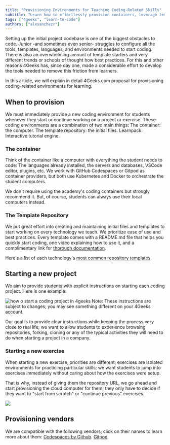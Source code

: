 ```yaml
---
title: "Provisioning Environments for Teaching Coding-Related Skills"
subtitle: "Learn how to effortlessly provision containers, leverage template repositories, and dive into hands-on coding experiences."
tags: ["4geeks", "learn-to-code"]
authors: ["alesanchezr"]
---
```


Setting up the initial project codebase is one of the biggest obstacles to code. Junior -and sometimes even senior- struggles to configure all the tools, templates, languages, and environments needed to start coding. There is also an overwhelming amount of template starters and very different trends or schools of thought how best practices. For this and other reasons 4Geeks has, since day one, made a considerable effort to develop the tools needed to remove this friction from learners.

In this article, we will explain in detail 4Geeks.com proposal for provisioning coding-related environments for learning.

## When to provision

We must immediately provide a new coding environment for students whenever they start or continue working on a project or exercise. These coding environments are a combination of two main things:
The container: the computer.
The template repository: the initial files.
Learnpack: Interactive tutorial engine.

### The container

Think of the container like a computer with everything the student needs to code: The languages already installed, the servers and databases, VSCode editor, plugins, etc. We work with GitHub Codespaces or Gitpod as container providers, but both use Kubernetes and Docker to orchestrate the student computers.

We don't require using the academy's coding containers but strongly recommend it. But, of course, students can always use their local computers instead.

### The Template Repository

We put great effort into creating and maintaining initial files and templates to start working on every technology we teach. We prioritize ease of use and best practices. Every template comes with a README.md file that helps you quickly start coding, one video explaining how to use it, and a complimentary link for [thorough documentation](https://start.4geeksacademy.com).

Here's a list of each technology's [most common repository templates](https://github.com/4GeeksAcademy/Templates-Boilerplates).

## Starting a new project

We aim to provide students with explicit instructions on starting each coding project. Here is one example:

![how o start a coding project in 4geeks](https://github.com/breatheco-de/knowledge-base/blob/main/images/how-to-start-project.png?raw=true)
Note: These instructions are subject to changes; you may see something different on your 4Geeks account.

Our goal is to provide clear instructions while keeping the process very close to real life; we want to allow students to experience browsing repositories, forking, cloning or any of the typical activities they will need to do when starting a project in a company.

### Starting a new exercise

When starting a new exercise, priorities are different; exercises are isolated environments for practicing particular skills; we want students to jump into exercises immediately without caring about how the exercises were setup.

That is why, instead of giving them the repository URL, we go ahead and start provisioning the cloud computer for them; they only have to decide if they want to "start from scratch" or "continue previous" exercises.

![](https://github.com/breatheco-de/knowledge-base/blob/main/images/open-exercise.png?raw=true)

## Provisioning vendors

We are compatible with the following vendors; click on their names to learn more about them:
[Codespaces by Github](https://4geeks.com/lesson/what-is-github-codespaces).
[Gitpod](https://4geeks.com/lesson/how-to-use-gitpod).
